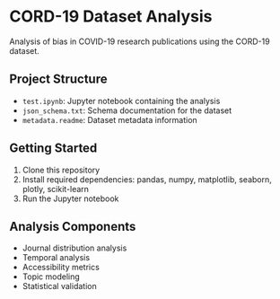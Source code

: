 # CORD-19 Dataset Analysis

Analysis of bias in COVID-19 research publications using the CORD-19 dataset.

## Project Structure
- `test.ipynb`: Jupyter notebook containing the analysis
- `json_schema.txt`: Schema documentation for the dataset
- `metadata.readme`: Dataset metadata information

## Getting Started
1. Clone this repository
2. Install required dependencies: pandas, numpy, matplotlib, seaborn, plotly, scikit-learn
3. Run the Jupyter notebook

## Analysis Components
- Journal distribution analysis
- Temporal analysis
- Accessibility metrics
- Topic modeling
- Statistical validation
